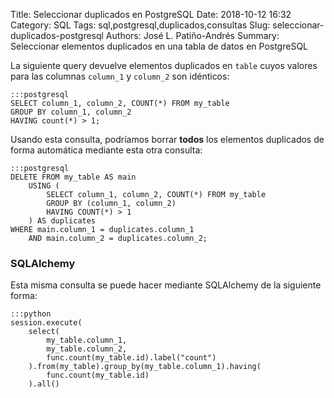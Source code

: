 Title: Seleccionar duplicados en PostgreSQL
Date: 2018-10-12 16:32
Category: SQL
Tags: sql,postgresql,duplicados,consultas
Slug: seleccionar-duplicados-postgresql
Authors: José L. Patiño-Andrés
Summary: Seleccionar elementos duplicados en una tabla de datos en PostgreSQL

La siguiente query devuelve elementos duplicados en `table` cuyos valores para 
las columnas `column_1` y `column_2` son idénticos:

    :::postgresql
    SELECT column_1, column_2, COUNT(*) FROM my_table
    GROUP BY column_1, column_2
    HAVING count(*) > 1;

Usando esta consulta, podríamos borrar **todos** los elementos duplicados de
forma automática mediante esta otra consulta:

    :::postgresql
    DELETE FROM my_table AS main 
        USING (
            SELECT column_1, column_2, COUNT(*) FROM my_table 
            GROUP BY (column_1, column_2) 
            HAVING COUNT(*) > 1
        ) AS duplicates 
    WHERE main.column_1 = duplicates.column_1 
        AND main.column_2 = duplicates.column_2;


### SQLAlchemy

Esta misma consulta se puede hacer mediante SQLAlchemy de la siguiente forma:

    :::python
    session.execute(
        select(
            my_table.column_1, 
            my_table.column_2,
            func.count(my_table.id).label("count")
        ).from(my_table).group_by(my_table.column_1).having(
            func.count(my_table.id)
        ).all()
